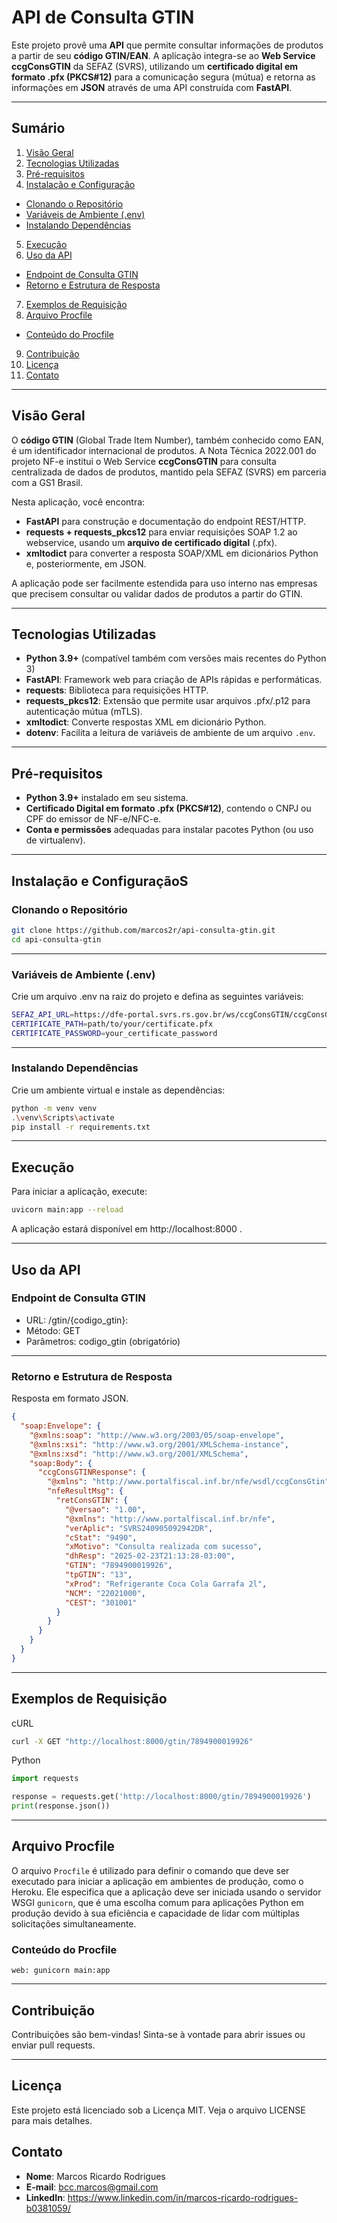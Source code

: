 # API de Consulta GTIN

Este projeto provê uma **API** que permite consultar informações de produtos a partir de seu **código GTIN/EAN**. A aplicação integra-se ao **Web Service ccgConsGTIN** da SEFAZ (SVRS), utilizando um **certificado digital em formato .pfx (PKCS#12)** para a comunicação segura (mútua) e retorna as informações em **JSON** através de uma API construída com **FastAPI**.

---

## Sumário

01. [Visão Geral](#visão-geral)  
02. [Tecnologias Utilizadas](#tecnologias-utilizadas)  
03. [Pré-requisitos](#pré-requisitos)  
04. [Instalação e Configuração](#instalação-e-configuração)  
   - [Clonando o Repositório](#clonando-o-repositório)  
   - [Variáveis de Ambiente (.env)](#variáveis-de-ambiente-env)  
   - [Instalando Dependências](#instalando-dependências)  
05. [Execução](#execução)  
06. [Uso da API](#uso-da-api)  
   - [Endpoint de Consulta GTIN](#endpoint-de-consulta-gtin)  
   - [Retorno e Estrutura de Resposta](#retorno-e-estrutura-de-resposta)  
07. [Exemplos de Requisição](#exemplos-de-requisição) 
08. [Arquivo Procfile](#arquivo-procfile) 
   - [Conteúdo do Procfile](#conteúdo-do-procfile)
09. [Contribuição](#contribuição)
10. [Licença](#licença)  
11. [Contato](#contato)  

---

## Visão Geral

O **código GTIN** (Global Trade Item Number), também conhecido como EAN, é um identificador internacional de produtos. A Nota Técnica 2022.001 do projeto NF-e institui o Web Service **ccgConsGTIN** para consulta centralizada de dados de produtos, mantido pela SEFAZ (SVRS) em parceria com a GS1 Brasil.

Nesta aplicação, você encontra:

- **FastAPI** para construção e documentação do endpoint REST/HTTP.  
- **requests + requests_pkcs12** para enviar requisições SOAP 1.2 ao webservice, usando um **arquivo de certificado digital** (.pfx).  
- **xmltodict** para converter a resposta SOAP/XML em dicionários Python e, posteriormente, em JSON.

A aplicação pode ser facilmente estendida para uso interno nas empresas que precisem consultar ou validar dados de produtos a partir do GTIN.

---

## Tecnologias Utilizadas

- **Python 3.9+** (compatível também com versões mais recentes do Python 3)  
- **FastAPI**: Framework web para criação de APIs rápidas e performáticas.  
- **requests**: Biblioteca para requisições HTTP.  
- **requests_pkcs12**: Extensão que permite usar arquivos .pfx/.p12 para autenticação mútua (mTLS).  
- **xmltodict**: Converte respostas XML em dicionário Python.  
- **dotenv**: Facilita a leitura de variáveis de ambiente de um arquivo `.env`.

---

## Pré-requisitos

- **Python 3.9+** instalado em seu sistema.  
- **Certificado Digital em formato .pfx (PKCS#12)**, contendo o CNPJ ou CPF do emissor de NF-e/NFC-e.  
- **Conta e permissões** adequadas para instalar pacotes Python (ou uso de virtualenv).

---

## Instalação e ConfiguraçãoS

### Clonando o Repositório

```bash
git clone https://github.com/marcos2r/api-consulta-gtin.git
cd api-consulta-gtin
```

---

### Variáveis de Ambiente (.env)

Crie um arquivo .env na raiz do projeto e defina as seguintes variáveis:

```bash
SEFAZ_API_URL=https://dfe-portal.svrs.rs.gov.br/ws/ccgConsGTIN/ccgConsGTIN.asmx
CERTIFICATE_PATH=path/to/your/certificate.pfx
CERTIFICATE_PASSWORD=your_certificate_password
```	

---

### Instalando Dependências

Crie um ambiente virtual e instale as dependências:

```bash
python -m venv venv
.\venv\Scripts\activate
pip install -r requirements.txt
```
---

## Execução

Para iniciar a aplicação, execute:

```bash
uvicorn main:app --reload
```
A aplicação estará disponível em http://localhost:8000 .

---

## Uso da API

### Endpoint de Consulta GTIN

- URL: /gtin/{codigo_gtin}:
- Método: GET
- Parâmetros: codigo_gtin (obrigatório)

---

### Retorno e Estrutura de Resposta

Resposta em formato JSON.

```json
{
  "soap:Envelope": {
    "@xmlns:soap": "http://www.w3.org/2003/05/soap-envelope",
    "@xmlns:xsi": "http://www.w3.org/2001/XMLSchema-instance",
    "@xmlns:xsd": "http://www.w3.org/2001/XMLSchema",
    "soap:Body": {
      "ccgConsGTINResponse": {
        "@xmlns": "http://www.portalfiscal.inf.br/nfe/wsdl/ccgConsGtin",
        "nfeResultMsg": {
          "retConsGTIN": {
            "@versao": "1.00",
            "@xmlns": "http://www.portalfiscal.inf.br/nfe",
            "verAplic": "SVRS240905092942DR",
            "cStat": "9490",
            "xMotivo": "Consulta realizada com sucesso",
            "dhResp": "2025-02-23T21:13:28-03:00",
            "GTIN": "7894900019926",
            "tpGTIN": "13",
            "xProd": "Refrigerante Coca Cola Garrafa 2l",
            "NCM": "22021000",
            "CEST": "301001"
          }
        }
      }
    }
  }
}
```
---

## Exemplos de Requisição

cURL

```bash 
curl -X GET "http://localhost:8000/gtin/7894900019926"
```	
Python

```python
import requests

response = requests.get('http://localhost:8000/gtin/7894900019926')
print(response.json())
```
---

## Arquivo Procfile

O arquivo `Procfile` é utilizado para definir o comando que deve ser executado para iniciar a aplicação em ambientes de produção, como o Heroku. Ele especifica que a aplicação deve ser iniciada usando o servidor WSGI `gunicorn`, que é uma escolha comum para aplicações Python em produção devido à sua eficiência e capacidade de lidar com múltiplas solicitações simultaneamente.

### Conteúdo do Procfile

```plaintext
web: gunicorn main:app
``` 
---

## Contribuição

Contribuições são bem-vindas! Sinta-se à vontade para abrir issues ou enviar pull requests.

---

## Licença

Este projeto está licenciado sob a Licença MIT. Veja o arquivo LICENSE para mais detalhes.

## Contato

- **Nome**: Marcos Ricardo Rodrigues
- **E-mail**: bcc.marcos@gmail.com 
- **LinkedIn**: https://www.linkedin.com/in/marcos-ricardo-rodrigues-b0381059/